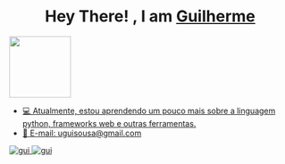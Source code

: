 <!--by uguisousa -->
<h1 align="center"> Hey There! , I am <b><a target="_blank" href="#">Guilherme</a></b></h1>
        
 <p>
<a  href="https://github.com/uguisousa">
<img   loading="lazy" aling="center" height="110em" src="https://github-readme-stats.vercel.app/api/top-langs/?username=uguisousa&layout=compact&langs_count=7&theme=dracula"/>
</p>


- 💻 Atualmente, estou aprendendo um pouco mais sobre a linguagem python, frameworks web e outras ferramentas.<br/>
- 📧 E-mail: uguisousa@gmail.com<br/>
</p>
<p>

<p align="left">
 <a href="https://linkedin.com/in/uguisousa" target="_blank">
  <img src="https://img.shields.io/badge/LinkedIn-0077B5?style=for-the-badge&logo=linkedin&logoColor=white" alt="gui"/>
 </a>
 
 <a href="https://instagram.com/uguisousa" target="_blank">
  <img src="https://img.shields.io/badge/Instagram-fe4164?style=for-the-badge&logo=instagram&logoColor=white" alt="gui" />
 </a> 
   
  

</p>


